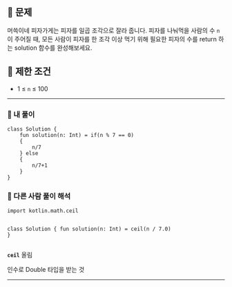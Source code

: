 <h2 id="📖-문제"><strong>📖</strong> 문제</h2>
<p>머쓱이네 피자가게는 피자를 일곱 조각으로 잘라 줍니다. 피자를 나눠먹을 사람의 수 <code>n</code>이 주어질 때, 모든 사람이 피자를 한 조각 이상 먹기 위해 필요한 피자의 수를 return 하는 solution 함수를 완성해보세요.</p>
<h2 id="📖-제한-조건"><strong>📖</strong> 제한 조건</h2>
<ul>
<li>1 ≤ <code>n</code> ≤ 100</li>
</ul>
<hr />
<h3 id="👻-내-풀이">👻 내 풀이</h3>
<pre><code class="language-kotlin">class Solution {
    fun solution(n: Int) = if(n % 7 == 0)
    {
        n/7
    } else
    {
        n/7+1
    }
}</code></pre>
<h3 id="👻-다른-사람-풀이-해석">👻 다른 사람 풀이 해석</h3>
<pre><code class="language-kotlin">import kotlin.math.ceil

class Solution 
{
    fun solution(n: Int) = ceil(n / 7.0)
}</code></pre>
<p><strong><code>ceil</code></strong> 올림</p>
<p>인수로 Double 타입을 받는 것</p>
<hr />